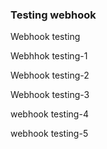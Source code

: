 ### Testing webhook

Webhook testing

Webhhok testing-1

Webhook testing-2

Webhook testing-3

webhook testing-4

webhook testing-5

